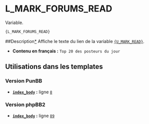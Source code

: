 # L_MARK_FORUMS_READ


Variable.

```html
{L_MARK_FORUMS_READ}
```

##Description[*](https://fa-tvars.appspot.com/var/L_MARK_FORUMS_READ)
Affiche le texte du lien de la variable [`{U_MARK_READ}`](U_MARK_READ.md#readme).

* __Contenu en français :__  `Top 20 des posteurs du jour`

## Utilisations dans les templates

### Version PunBB
* __[`index_body`](../tpl/var/punbb/index_body.md#readme) :__ ligne [`8`](../tpl/src/punbb/index_body.tpl#L8)

### Version phpBB2
* __[`index_body`](../tpl/var/subsilver/index_body.md#readme) :__ ligne [`89`](../tpl/src/subsilver/index_body.tpl#L89)